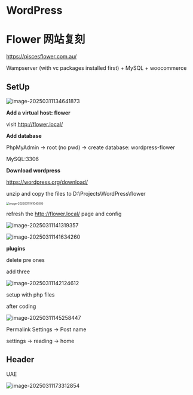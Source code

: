 # WordPress

# Flower 网站复刻

https://piscesflower.com.au/

Wampserver (with vc packages installed first) + MySQL + woocommerce

## SetUp

![image-20250311134641873](D:\Notes\web-notes\assets\image-20250311134641873.png)

**Add a virtual host: flower**

visit http://flower.local/



**Add database**

PhpMyAdmin -> root (no pwd) -> create database: wordpress-flower

MySQL:3306



**Download wordpress**

https://wordpress.org/download/

unzip and copy the files to  D:\Projects\WordPress\flower

<img src="D:\Notes\web-notes\assets\image-20250311141040305.png" alt="image-20250311141040305" style="zoom:50%;" /> 

refresh the http://flower.local/ page and config

 ![image-20250311141319357](D:\Notes\web-notes\assets\image-20250311141319357.png)

![image-20250311141634260](D:\Notes\web-notes\assets\image-20250311141634260.png)



**plugins**

delete pre ones

add three

![image-20250311142124612](D:\Notes\web-notes\assets\image-20250311142124612.png)



setup with php files

after coding

![image-20250311145258447](D:\Notes\web-notes\assets\image-20250311145258447.png) 



Permalink Settings -> Post name

settings -> reading -> home 



## Header

UAE



![image-20250311173312854](D:\Notes\web-notes\assets\image-20250311173312854.png)
